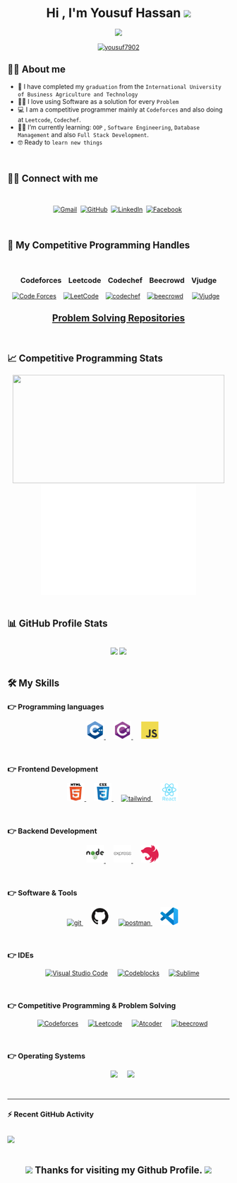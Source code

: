 <h1 align="center">Hi , I'm Yousuf Hassan <img src="https://media.giphy.com/media/hvRJCLFzcasrR4ia7z/giphy.gif" width="35"></h1>
<p align="center">
  <a href="https://github.com/DenverCoder1/readme-typing-svg"><img src="https://readme-typing-svg.herokuapp.com?lines=CSE+Graduate;Problem+Solver;Competitive+Programming+Enthusiast;DS%20|%20Algorithms%20|%20OOP%20;Full+Stack+Learner;Ready%20To%20learn%20new%20things&center=true&width=500&height=50"></a>
</p>
<p align="center"> 
	<a href="#"><img src="https://komarev.com/ghpvc/?username=yousuf7902&label=Profile%20views&color=0e75b6&style=plastic" alt="yousuf7902" /> </a>
</p>


## :sassy_man:  About me
- :school: I have completed my `graduation` from the `International University of Business Agriculture and Technology`
- :technologist: I love using Software as a solution for every `Problem`
- :computer: I am a competitive programmer mainly at `Codeforces` and also doing at `Leetcode`, `Codechef`.
- :student: I’m currently learning: `OOP` , `Software Engineering`, `Database Management` and also `Full Stack Development`. 
- :nerd_face: Ready to `learn new things`

<br>

## :sassy_man: Connect with me


<br>
<p align="center">
	<a href="mailto:yousufhassan04@gmail.com"><img img src="https://img.shields.io/badge/gmail-%23EA4335.svg?style=plastic&logo=gmail&logoColor=white" alt="Gmail"/></a>&nbsp
	<a href="https://github.com/yousuf7902"><img src="https://img.shields.io/badge/github-%23181717.svg?style=plastic&logo=github&logoColor=white" alt="GitHub"/></a>&nbsp
	<a href="https://www.linkedin.com/in/yousuf-hassan-7902/"><img src="https://img.shields.io/badge/linkedin-%230A66C2.svg?style=plastic&logo=linkedin&logoColor=white" alt="LinkedIn"/></a>&nbsp
	<a href="https://www.facebook.com/yousuf.hassan.7902/"><img src="https://img.shields.io/badge/facebook-%231877F2.svg?style=plastic&logo=facebook&logoColor=white" alt="Facebook"/></a>&nbsp
</p>

<br>

## 👀 My Competitive Programming Handles
<br>
<div align="center">
	<h3>Codeforces &nbsp&nbsp Leetcode &nbsp&nbsp Codechef &nbsp&nbsp Beecrowd &nbsp&nbsp Vjudge</h3>	
</div>
<p align="center">
  <a href="https://codeforces.com/profile/yousuf7902"><img src="https://img.icons8.com/external-tal-revivo-shadow-tal-revivo/50/000000/external-codeforces-programming-competitions-and-contests-programming-community-logo-shadow-tal-revivo.png" alt="Code Forces"/></a>&nbsp&nbsp&nbsp
	<a href="https://leetcode.com/yousuf7902/"><img src="https://img.icons8.com/external-tal-revivo-shadow-tal-revivo/50/000000/external-level-up-your-coding-skills-and-quickly-land-a-job-logo-shadow-tal-revivo.png" alt="LeetCode"/></a>&nbsp&nbsp&nbsp
	<a href="https://www.codechef.com/users/yousuf_7902"><img src="https://cdn.codechef.com/sites/all/themes/abessive/cc-logo.svg" alt="codechef" width='105px'/></a>&nbsp&nbsp&nbsp
	<a href="https://www.beecrowd.com.br/judge/en/profile/553291"><img src="https://resources.beecrowd.com.br/judge/img/5.0/logo-beecrowd.png?1635097036" alt="beecrowd" width='85px'"/></a>&nbsp&nbsp&nbsp&nbsp
	<a href="https://vjudge.net/user/yousuf7902#"><img src="https://tinyurl.com/vjudge-logo" alt="Vjudge" width='55px'"/></a>&nbsp&nbsp&nbsp
	<br>
	<a href="https://github.com/yousuf7902/Problem_Solving.git" style="center"><h2 align="center">Problem Solving Repositories</h2></a><br>
</p>
		
## &#128200; Competitive Programming Stats
<div align="center">
<img height="245em" width="480px" src="https://leetcard.jacoblin.cool/yousuf_7902?theme=light&font=Karma&ext=contest" />
<img height="250em" src="https://raw.githubusercontent.com/yousuf7902/CF_stats/main/output/light_card.svg" />
</div>

<br>
		
## 📊 GitHub Profile Stats
<br>	
  <div align="center">	
	<img height="195em" src="https://github-readme-stats.vercel.app/api?username=yousuf7902&show_icons=true&theme=default"/>
	<img height="195em" src="https://github-readme-stats.vercel.app/api/top-langs/?username=yousuf7902&layout=compact"/><br/>
  </div>
<br>

## 🛠️ My Skills

### 👉 Programming languages

<p align="center"> 
 &emsp; 
	<a href="https://www.w3schools.com/cpp/" target="_blank" rel="noreferrer"> <img src="https://raw.githubusercontent.com/devicons/devicon/master/icons/cplusplus/cplusplus-original.svg" alt="cplusplus" width="40" height="40"/> </a>
  &emsp;
	<a href="https://www.w3schools.com/cs/" target="_blank" rel="noreferrer"> <img src="https://raw.githubusercontent.com/devicons/devicon/master/icons/csharp/csharp-original.svg" alt="csharp" width="40" height="40"/> </a>
  &emsp;
  	<a href="https://developer.mozilla.org/en-US/docs/Web/JavaScript" target="_blank" rel="noreferrer"> <img src="https://raw.githubusercontent.com/devicons/devicon/master/icons/javascript/javascript-original.svg" alt="javascript" width="40" height="40"/> </a> 
</p>
<br>
		
### 👉 Frontend Development
		
<p align="center"> 
  &emsp; 
	<a href="https://www.w3.org/html/" target="_blank" rel="noreferrer"> <img src="https://raw.githubusercontent.com/devicons/devicon/master/icons/html5/html5-original-wordmark.svg" alt="html5" width="40" height="40"/> </a>
  &emsp;
	<a href="https://www.w3schools.com/css/" target="_blank" rel="noreferrer"> <img src="https://raw.githubusercontent.com/devicons/devicon/master/icons/css3/css3-original-wordmark.svg" alt="css3" width="40" height="40"/> </a>
  &emsp;
  <a href="https://tailwindcss.com/" target="_blank" rel="noreferrer"> <img src="https://www.vectorlogo.zone/logos/tailwindcss/tailwindcss-icon.svg" alt="tailwind" width="40" height="40"/> </a> 
  &emsp;
  <a href="https://reactjs.org/" target="_blank" rel="noreferrer"> <img src="https://raw.githubusercontent.com/devicons/devicon/master/icons/react/react-original-wordmark.svg" alt="react" width="40" height="40"/> </a>   
</p>
<br>
 
 ### 👉 Backend Development
 <p align="center"> 
   &emsp; 
	<a href="https://nodejs.org" target="_blank" rel="noreferrer"> <img src="https://raw.githubusercontent.com/devicons/devicon/master/icons/nodejs/nodejs-original-wordmark.svg" alt="nodejs" width="40" height="40"/> </a> 
   &emsp;
	<a href="https://expressjs.com" target="_blank" rel="noreferrer"> <img src="https://raw.githubusercontent.com/devicons/devicon/master/icons/express/express-original-wordmark.svg" alt="express" width="40" height="40"/> </a> 
   &emsp;
        <a href="https://nestjs.com/" target="_blank" rel="noreferrer"><img src="https://raw.githubusercontent.com/devicons/devicon/master/icons/nestjs/nestjs-original.svg" alt="nestjs" width="40" height="40"/> </a>
</p>
<br>
	
 ### 👉 Software & Tools
 
<p align="center">
  &emsp;
	<a href="https://git-scm.com/" target="_blank" rel="noreferrer"> <img src="https://www.vectorlogo.zone/logos/git-scm/git-scm-icon.svg" alt="git" width="40" height="40"/> </a>
  &emsp;
	<a href="#"><img src="https://raw.githubusercontent.com/devicons/devicon/master/icons/github/github-original.svg" alt="github" width="40" height="40"/></a>
  &emsp;
	 <a href="https://postman.com" target="_blank" rel="noreferrer"> <img src="https://www.vectorlogo.zone/logos/getpostman/getpostman-icon.svg" alt="postman" width="40" height="40"/> </a>
  &emsp;
	<a href="#"><img src="https://raw.githubusercontent.com/devicons/devicon/master/icons/vscode/vscode-original.svg" alt="visual studio code" width="40" height="40"/></a>
</p>
<br>	
		
 ### 👉 IDEs
 
<p align="center">
  &emsp;
	<a href="#"><img alt="Visual Studio Code" src="https://img.shields.io/badge/Visual%20Studio%20Code-0078d7.svg?style=plastic&logo=visual-studio-code&logoColor=white"></a> 
  &emsp;
	<a href="#"><img alt="Codeblocks" src="https://img.shields.io/badge/-Codeblocks-%23F2383C?&style=plastic&logo=eclipse%20ide&logoColor=white" /></a>
  &emsp;
	<a href="#"><img alt="Sublime" src="https://img.shields.io/badge/-Sublime%20Text-%234B4B4Bstyle=plastic&logo=eclipse%20ide&logoColor=white" /></a>
		 
</p>
<br>	
		
 ### 👉 Competitive Programming & Problem Solving
 
<p align="center">
  &emsp;
    <a href="https://codeforces.com/profile/yousuf7902"><img alt = "Codeforces" src="https://img.shields.io/badge/codeforces%20-%231F8ACB.svg?style=plastic&logo=codeforces&logoColor=white" /></a>	
  &emsp;
    <a href="https://leetcode.com/yousuf7902/"><img alt = "Leetcode" src="https://img.shields.io/badge/leetcode%20-%23FFA116.svg?style=plastic&logo=leetcode&logoColor=black" /></a>
  &emsp;
    <a href="https://atcoder.jp/users/yousuf7902"><img alt = "Atcoder" src="https://img.shields.io/badge/-Atcoder-%23222222?style=plastic&logo=codechef&logoColor=white" /></a>
  &emsp;
    <a href="https://www.beecrowd.com.br/judge/en/profile/553291"><img alt = "beecrowd" src="https://img.shields.io/badge/-Beecrowed-%236A2A86?&style=plastic&logo=codingame&logoColor=black" /></a>
</p>
<br>
		
 ### 👉 Operating Systems
 
<p align="center">
  &emsp;
    <a href="#"><img src="https://img.shields.io/badge/Linux-FCC624?style=plastic&logo=linux&logoColor=black"></a>
  &emsp;
    <a href="#"><img src="https://img.shields.io/badge/Windows-0078D6?style=plastic&logo=windows&logoColor=white"></a>	  
</p>

<br/>
	
----

### ⚡ Recent GitHub Activity
<br/>
<a href="https://github.com/yousuf7902">
  <img src="https://github-readme-activity-graph.vercel.app/graph?username=yousuf7902&bg_color=241f31&color=26a269&line=26a269&point=deddda&area=true&hide_border=true" />
</a>
<br/>
<br>

<h2 align="center"><img src="https://media.giphy.com/media/hvRJCLFzcasrR4ia7z/giphy.gif" width="35"> Thanks for visiting my Github Profile. <img src="https://media.giphy.com/media/hvRJCLFzcasrR4ia7z/giphy.gif" width="35"></h2><br>
